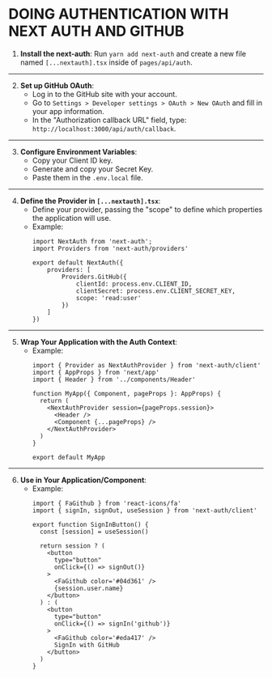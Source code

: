 # DOING AUTHENTICATION WITH NEXT AUTH AND GITHUB

1. **Install the next-auth**: Run `yarn add next-auth` and create a new file named `[...nextauth].tsx` inside of `pages/api/auth`.

---

2. **Set up GitHub OAuth**:
   - Log in to the GitHub site with your account.
   - Go to `Settings > Developer settings > OAuth > New OAuth` and fill in your app information.
   - In the "Authorization callback URL" field, type: `http://localhost:3000/api/auth/callback`.

---

3. **Configure Environment Variables**:
   - Copy your Client ID key.
   - Generate and copy your Secret Key.
   - Paste them in the `.env.local` file.

---

4. **Define the Provider in `[...nextauth].tsx`**:
   - Define your provider, passing the "scope" to define which properties the application will use.
   - Example:
     ```tsx
     import NextAuth from 'next-auth';
     import Providers from 'next-auth/providers'

     export default NextAuth({
         providers: [
             Providers.GitHub({
                 clientId: process.env.CLIENT_ID,
                 clientSecret: process.env.CLIENT_SECRET_KEY,
                 scope: 'read:user'
             })
         ]
     })
     ```

---

5. **Wrap Your Application with the Auth Context**:
   - Example:
     ```tsx
     import { Provider as NextAuthProvider } from 'next-auth/client'
     import { AppProps } from 'next/app'
     import { Header } from '../components/Header'

     function MyApp({ Component, pageProps }: AppProps) {
       return (
         <NextAuthProvider session={pageProps.session}>
           <Header />
           <Component {...pageProps} />
         </NextAuthProvider>
       )
     }

     export default MyApp
     ```

---

6. **Use in Your Application/Component**:
   - Example:
     ```tsx
     import { FaGithub } from 'react-icons/fa'
     import { signIn, signOut, useSession } from 'next-auth/client'

     export function SignInButton() {
       const [session] = useSession()

       return session ? (
         <button
           type="button"
           onClick={() => signOut()}
         >
           <FaGithub color='#04d361' />
           {session.user.name}
         </button>
       ) : (
         <button
           type="button"
           onClick={() => signIn('github')}
         >
           <FaGithub color='#eda417' />
           SignIn with GitHub
         </button>
       )
     }
     ```
